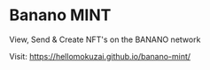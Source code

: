 # Banano MINT

View, Send & Create NFT's on the BANANO network

Visit: https://hellomokuzai.github.io/banano-mint/
